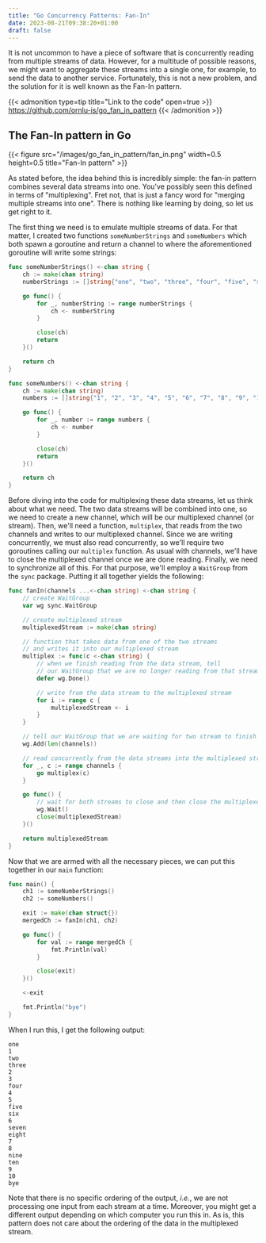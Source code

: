 ```yaml
---
title: "Go Concurrency Patterns: Fan-In"
date: 2023-08-21T09:38:20+01:00
draft: false
---
```


It is not uncommon to have a piece of software that is concurrently reading from multiple streams of data. However, for a multitude of possible reasons, we might want to aggregate these streams into a single one, for example, to send the data to another service. Fortunately, this is not a new problem, and the solution for it is well known as the Fan-In pattern. 

{{< admonition type=tip title="Link to the code" open=true >}}
https://github.com/ornlu-is/go_fan_in_pattern
{{< /admonition >}}

## The Fan-In pattern in Go

{{< figure src="/images/go_fan_in_pattern/fan_in.png" width=0.5 height=0.5 title="Fan-In pattern" >}}

As stated before, the idea behind this is incredibly simple: the fan-in pattern combines several data streams into one. You've possibly seen this defined in terms of "multiplexing". Fret not, that is just a fancy word for "merging multiple streams into one". There is nothing like learning by doing, so let us get right to it.

The first thing we need is to emulate multiple streams of data. For that matter, I created two functions `someNumberStrings` and `someNumbers` which both spawn a goroutine and return a channel to where the aforementioned goroutine will write some strings:

```go
func someNumberStrings() <-chan string {
	ch := make(chan string)
	numberStrings := []string{"one", "two", "three", "four", "five", "six", "seven", "eight", "nine", "ten"}

	go func() {
		for _, numberString := range numberStrings {
			ch <- numberString
		}

		close(ch)
		return
	}()

	return ch
}

func someNumbers() <-chan string {
	ch := make(chan string)
	numbers := []string{"1", "2", "3", "4", "5", "6", "7", "8", "9", "10"}

	go func() {
		for _, number := range numbers {
			ch <- number
		}

		close(ch)
		return
	}()

	return ch
}
```

Before diving into the code for multiplexing these data streams, let us think about what we need. The two data streams will be combined into one, so we need to create a new channel, which will be our multiplexed channel (or stream). Then, we'll need a function, `multiplex`, that reads from the two channels and writes to our multiplexed channel. Since we are writing concurrently, we must also read concurrently, so we'll require two goroutines calling our `multiplex` function. As usual with channels, we'll have to close the multiplexed channel once we are done reading. Finally, we need to synchronize all of this. For that purpose, we'll employ a `WaitGroup` from the `sync` package. Putting it all together yields the following:

```go
func fanIn(channels ...<-chan string) <-chan string {
    // create WaitGroup
	var wg sync.WaitGroup

    // create multiplexed stream
	multiplexedStream := make(chan string)

    // function that takes data from one of the two streams
    // and writes it into our multiplexed stream
	multiplex := func(c <-chan string) {
        // when we finish reading from the data stream, tell 
        // our WaitGroup that we are no longer reading from that stream
		defer wg.Done()

        // write from the data stream to the multiplexed stream
		for i := range c {
			multiplexedStream <- i
		}
	}

    // tell our WaitGroup that we are waiting for two stream to finish
	wg.Add(len(channels))

    // read concurrently from the data streams into the multiplexed stream
	for _, c := range channels {
		go multiplex(c)
	}

	go func() {
        // wait for both streams to close and then close the multiplexed stream
		wg.Wait()
		close(multiplexedStream)
	}()

	return multiplexedStream
}
```

Now that we are armed with all the necessary pieces, we can put this together in our `main` function:

```go
func main() {
	ch1 := someNumberStrings()
	ch2 := someNumbers()

	exit := make(chan struct{})
	mergedCh := fanIn(ch1, ch2)

	go func() {
		for val := range mergedCh {
			fmt.Println(val)
		}

		close(exit)
	}()

	<-exit

	fmt.Println("bye")
}
```

When I run this, I get the following output:

```plaintext
one
1
two
three
2
3
four
4
5
five
six
6
seven
eight
7
8
nine
ten
9
10
bye
```

Note that there is no specific ordering of the output, *i.e.*, we are not processing one input from each stream at a time. Moreover, you might get a different output depending on which computer you run this in. As is, this pattern does not care about the ordering of the data in the multiplexed stream.
